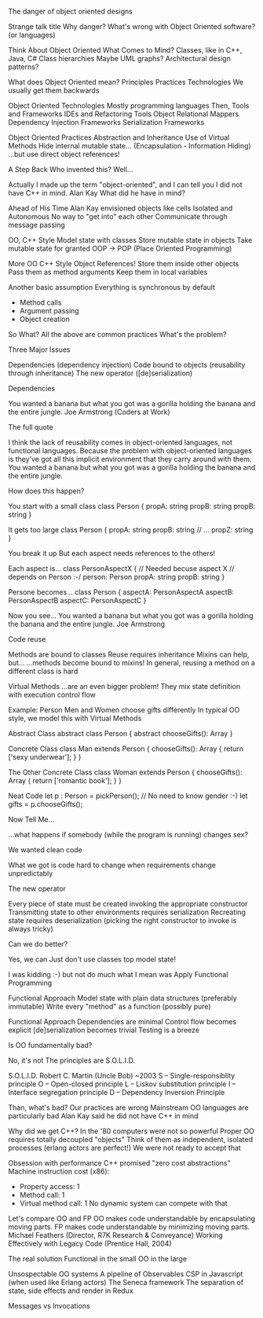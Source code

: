 
The danger of object oriented designs


Strange talk title
Why danger?
What's wrong with Object Oriented software?
(or languages)

Think About Object Oriented
What Comes to Mind?
Classes, like in C++, Java, C#
Class hierarchies
Maybe UML graphs?
Architectural design patterns?

What does Object Oriented mean?
Principles
Practices
Technologies
We usually get them backwards


Object Oriented Technologies
Mostly programming languages
Then, Tools and Frameworks
IDEs and Refactoring Tools
Object Relational Mappers
Dependency Injection Frameworks
Serialization Frameworks


Object Oriented Practices
Abstraction and Inheritance
Use of Virtual Methods
Hide internal mutable state...
(Encapsulation - Information Hiding)
...but use direct object references!


A Step Back
Who invented this?
Well...

Actually I made up the term "object-oriented", and I can tell you I did not have C++ in mind.
Alan Kay
What did he have in mind?

Ahead of His Time
Alan Kay envisioned objects like cells
Isolated and Autonomous
No way to "get into" each other
Communicate through message passing



OO, C++ Style
Model state with classes
Store mutable state in objects
Take mutable state for granted
OOP -> POP
(Place Oriented Programming)

More OO C++ Style
Object References!
Store them inside other objects
Pass them as method arguments
Keep them in local variables

Another basic assumption
Everything is synchronous by default
- Method calls
- Argument passing
- Object creation

So What?
All the above are common practices
What's the problem?

Three Major Issues

Dependencies
(dependency injection)
Code bound to objects
(reusability through inheritance)
The new operator
([de]serialization)


Dependencies

You wanted a banana but what you got was a gorilla holding the banana and the entire jungle.
Joe Armstrong
(Coders at Work)

The full quote

I think the lack of reusability comes in object-oriented languages, not functional languages. Because the problem with object-oriented languages is they’ve got all this implicit environment that they carry around with them. You wanted a banana but what you got was a gorilla holding the banana and the entire jungle.

How does this happen?

You start with a small class
class Person {
  propA: string
  propB: string
  propB: string
}

It gets too large
class Person {
  propA: string
  propB: string
  // ...
  propZ: string
}

You break it up
But each aspect needs references to the others!

Each aspect is...
class PersonAspectX {
  // Needed becuse aspect X
  // depends on Person :-/
  person: Person
  propA: string
  propB: string
}

Persone becomes...
class Person {
  aspectA: PersonAspectA
  aspectB: PersonAspectB
  aspectC: PersonAspectC
}

Now you see...
You wanted a banana but what you got was a gorilla holding the banana and the entire jungle.
Joe Armstrong


Code reuse

Methods are bound to classes
Reuse requires inheritance
Mixins can help, but...
...methods become bound to mixins!
In general, reusing a method on a different class is hard

Virtual Methods
...are an even bigger problem!
They mix
state definition
with
execution control flow

Example: Person
Men and Women choose gifts differently
In typical OO style, we model this with
Virtual Methods

Abstract Class
abstract class Person {
  abstract chooseGifts(): Array<Gift>
}

Concrete Class
class Man extends Person {
  chooseGifts(): Array<Gift> {
    return ['sexy underwear'];
  }
}

The Other Concrete Class
class Woman extends Person {
  chooseGifts(): Array<Gift> {
    return ['romantic book'];
  }
}

Neat Code
let p : Person = pickPerson();
// No need to know gender :-)
let gifts = p.chooseGifts();

Now Tell Me...

...what happens if somebody
(while the program is running)
changes sex?

We wanted clean code

What we got
is code hard to change
when requirements change
unpredictably


The new operator

Every piece of state must be created invoking the appropriate constructor
Transmitting state to other environments requires serialization
Recreating state requires deserialization
(picking the right constructor to invoke is always tricky)


Can we do better?

Yes, we can
Just don't use classes top model state!

I was kidding :-)
but not do much
what I mean was
Apply Functional Programming

Functional Approach
Model state with plain data structures
(preferably immutable)
Write every "method" as a function
(possibly pure)


Functional Approach
Dependencies are minimal
Control flow becomes explicit
[de]serialization becomes trivial
Testing is a breeze


Is OO fundamentally bad?

No, it's not
The principles are S.O.L.I.D.

S.O.L.I.D.
Robert C. Martin (Uncle Bob) ~2003
S – Single-responsiblity principle
O – Open-closed principle
L – Liskov substitution principle
I – Interface segregation principle
D – Dependency Inversion Principle

Than, what's bad?
Our practices are wrong
Mainstream OO languages are particularly bad
Alan Kay said he did not have C++ in mind


Why did we get C++?
In the '80 computers were not so powerful
Proper OO requires totally decoupled "objects"
Think of them as independent, isolated processes
(erlang actors are perfect!)
We were not ready to accept that

Obsession with performance
C++ promised "zero cost abstractions"
Machine instruction cost (x86):
- Property access: 1
- Method call: 1
- Virtual method call: 1
No dynamic system can compete with that

Let's compare OO and FP
OO makes code understandable by encapsulating moving parts.
FP makes code understandable by minimizing moving parts.
Michael Feathers
(Director, R7K Research & Conveyance)
Working Effectively with Legacy Code (Prentice Hall, 2004)


The real solution
Functional in the small
OO in the large


Unsospectable OO systems
A pipeline of Observables
CSP in Javascript (when used like Erlang actors)
The Seneca framework
The separation of state, side effects and render in Redux









Messages vs Invocations
